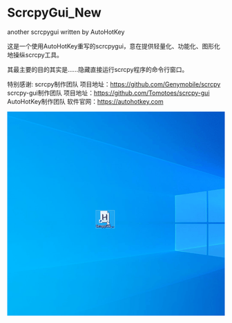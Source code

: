 # ScrcpyGui_New
another scrcpygui written by AutoHotKey

这是一个使用AutoHotKey重写的scrcpygui，意在提供轻量化、功能化、图形化地操纵scrcpy工具。

其最主要的目的其实是......隐藏直接运行scrcpy程序的命令行窗口。

特别感谢:
      scrcpy制作团队 项目地址：https://github.com/Genymobile/scrcpy
      scrcpy-gui制作团队 项目地址：https://github.com/Tomotoes/scrcpy-gui
      AutoHotKey制作团队 软件官网：https://autohotkey.com
      

 ![Preview](https://github.com/gxj8885718/ScrcpyGui_New/raw/master/Preview.gif)
